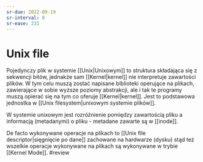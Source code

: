 ```yaml
---
sr-due: 2022-09-19
sr-interval: 8
sr-ease: 231
---
```


# Unix file
Pojedynczy plik w systemie [[Unix|Unixowym]] to struktura składająca się z sekwencji bitów, jednakże sam [[Kernel|kernel]] nie interpretuje zawartości plików. W tym celu muszą zostać napisane biblioteki operujące na plikach, zawierające w sobie wyższe poziomy abstrakcji, ale i tak te programy muszą opierać się na tym co oferuje [[Kernel|kernel]]. Jest to podstawowa jednostka w [[Unix filesystem|unixowym systemie plików]]. 

W systemie unixowym jest rozróżnienie pomiędzy zawartością pliku a informacją (metadanymi) o pliku - metadane zawarte są w [[inode]].

De facto wykonywane operacje na plikach to [[Unix file descriptor|sięgnięcie po dane]] zachowane na hardwarze (dysku) stąd też wszelkie operacje wykonywane na plikach są wykonywane w trybie [[Kernel Mode]].
#review
